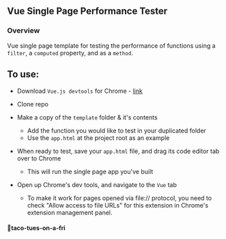 ## Vue Single Page Performance Tester

### Overview
Vue single page template for testing the performance of functions using  a `filter`, a `computed` property, and as a `method`.

## To use:
- Download `Vue.js devtools` for Chrome - [link](https://chrome.google.com/webstore/detail/vuejs-devtools/nhdogjmejiglipccpnnnanhbledajbpd?hl=en)

- Clone repo
- Make a copy of the `template` folder & it's contents
  - Add the function you would like to test in your duplicated folder
  - Use the `app.html` at the project root as an example
- When ready to test, save your `app.html` file, and drag its code editor tab over to Chrome
  - This will run the single page app you've built
- Open up Chrome's dev tools, and navigate to the `Vue` tab
  - To make it work for pages opened via file:// protocol, you need to check "Allow access to file URLs" for this extension in Chrome's extension management panel.

#### 🌮taco-tues-on-a-fri 